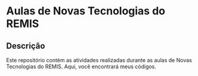 # Aulas de Novas Tecnologias do REMIS

## Descrição

Este repositório contém as atividades realizadas durante as aulas de Novas Tecnologias do REMIS. Aqui, você encontrará meus códigos.